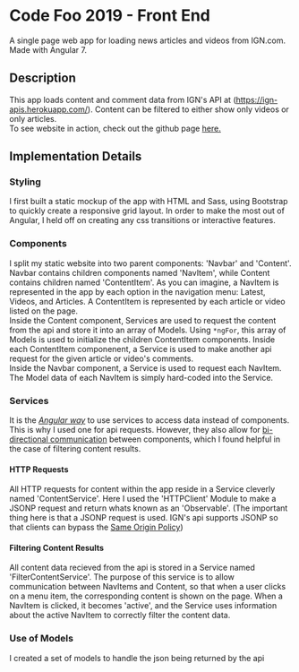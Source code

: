 # Code Foo 2019 - Front End
A single page web app for loading news articles and videos from IGN.com. Made with Angular 7.

## Description 
This app loads content and comment data from IGN's API at (https://ign-apis.herokuapp.com/). Content can be filtered to either show only videos or only articles. <br /> 
To see website in action, check out the github page [here.](https://volpestyle.github.io/Code-Foo-2019/)

## Implementation Details
### Styling
I first built a static mockup of the app with HTML and Sass, using Bootstrap to quickly create a responsive grid layout. In order to make the most out of Angular, I held off on creating any css transitions or interactive features.

### Components
I split my static website into two parent components: 'Navbar' and 'Content'. Navbar contains children components named 'NavItem', while Content contains children named 'ContentItem'. As you can imagine, a NavItem is represented in the app by each option in the navigation menu: Latest, Videos, and Articles. A ContentItem is represented by each article or video listed on the page. <br />
Inside the Content component, Services are used to request the content from the api and store it into an array of Models. Using `*ngFor`, this array of Models is used to initialize the children ContentItem components. Inside each ContentItem componenent, a Service is used to make another api request for the given article or video's comments. <br />
Inside the Navbar component, a Service is used to request each NavItem. The Model data of each NavItem is simply hard-coded into the Service.  

### Services
It is the [*Angular way*](https://angular.io/tutorial/toh-pt4#why-services) to use services to access data instead of components. This is why I used one for api requests. However, they also allow for [bi-directional communication](https://angular.io/guide/component-interaction#parent-and-children-communicate-via-a-service) between components, which I found helpful in the case of filtering content results.

#### HTTP Requests
All HTTP requests for content within the app reside in a Service cleverly named 'ContentService'. Here I used the 'HTTPClient' Module to make a JSONP request and return whats known as an 'Observable'. (The important thing here is that a JSONP request is used. IGN's api supports JSONP so that clients can bypass the [Same Origin Policy](https://gist.github.com/jesperorb/6ca596217c8dfba237744966c2b5ab1e))

#### Filtering Content Results
All content data recieved from the api is stored in a Service named 'FilterContentService'. The purpose of this service is to allow communication between NavItems and Content, so that when a user clicks on a menu item, the corresponding content is shown on the page. When a NavItem is clicked, it becomes 'active', and the Service uses information about the active NavItem to correctly filter the content data.

### Use of Models
I created a set of models to handle the json being returned by the api

